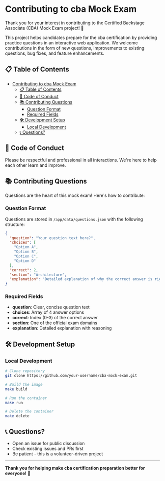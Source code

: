 # Contributing to cba Mock Exam

Thank you for your interest in contributing to the Certified Backstage Associate (CBA) Mock Exam project! 🎉

This project helps candidates prepare for the cba certification by providing practice questions in an interactive web application. We welcome contributions in the form of new questions, improvements to existing questions, bug fixes, and feature enhancements.

## 📋 Table of Contents

- [Contributing to cba Mock Exam](#contributing-to-cba-mock-exam)
  - [📋 Table of Contents](#-table-of-contents)
  - [🤝 Code of Conduct](#-code-of-conduct)
  - [📚 Contributing Questions](#-contributing-questions)
    - [Question Format](#question-format)
    - [Required Fields](#required-fields)
  - [🛠️ Development Setup](#️-development-setup)
    - [Local Development](#local-development)
  - [📞 Questions?](#-questions)

## 🤝 Code of Conduct

Please be respectful and professional in all interactions. We're here to help each other learn and improve.

## 📚 Contributing Questions

Questions are the heart of this mock exam! Here's how to contribute:

### Question Format

Questions are stored in `/app/data/questions.json` with the following structure:

```json
{
  "question": "Your question text here?",
  "choices": [
    "Option A",
    "Option B",
    "Option C",
    "Option D"
  ],
  "correct": 2,
  "section": "Architecture",
  "explanation": "Detailed explanation of why the correct answer is right and why other options are wrong."
}
```

### Required Fields

- **question**: Clear, concise question text
- **choices**: Array of 4 answer options
- **correct**: Index (0-3) of the correct answer
- **section**: One of the official exam domains
- **explanation**: Detailed explanation with reasoning

## 🛠️ Development Setup

### Local Development

```bash
# Clone repository
git clone https://github.com/your-username/cba-mock-exam.git

# Build the image
make build

# Run the container
make run

# Delete the container
make delete
```

## 📞 Questions?

- Open an issue for public discussion
- Check existing issues and PRs first
- Be patient - this is a volunteer-driven project

---

**Thank you for helping make cba certification preparation better for everyone!** 🎯
